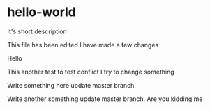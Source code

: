 # hello-world
It's short description

This file has been edited
I have made a few changes

Hello

This another test to test conflict
I try to change something

Write something here update master branch

Write another something update master branch. Are you kidding me

